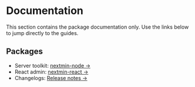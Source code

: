 
# Documentation

This section contains the package documentation only. Use the links below to jump directly to the guides.

## Packages

- Server toolkit: [nextmin-node →](/docs/nextmin-node)
- React admin: [nextmin-react →](/docs/nextmin-react)
- Changelogs: [Release notes →](/docs/release-notes)
